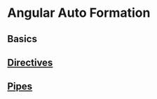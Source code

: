 # Angular Auto Formation 


## Basics  


## <a href="https://github.com/Mohamed-Yahyaa/Angular-Auto-Formation/blob/main/Directives_pipes/README.md#derictives" > Directives </a>


## <a href="https://github.com/Mohamed-Yahyaa/Angular-Auto-Formation/blob/main/Directives_pipes/README.md#derictives" > Pipes </a>